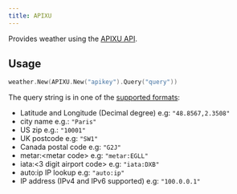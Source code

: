 ```yaml
---
title: APIXU
---
```


Provides weather using the [APIXU API](https://www.apixu.com/api.aspx).

## Usage

```go
weather.New(APIXU.New("apikey").Query("query"))
```

The query string is in one of the [supported formats](https://www.apixu.com/doc/request.aspx):

- Latitude and Longitude (Decimal degree) e.g: `"48.8567,2.3508"`
- city name e.g.: `"Paris"`
- US zip e.g.: `"10001"`
- UK postcode e.g: `"SW1"`
- Canada postal code e.g: `"G2J"`
- metar:&lt;metar code&gt; e.g: `"metar:EGLL"`
- iata:&lt;3 digit airport code&gt; e.g: `"iata:DXB"`
- auto:ip IP lookup e.g: `"auto:ip"`
- IP address (IPv4 and IPv6 supported) e.g: `"100.0.0.1"`
